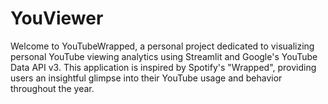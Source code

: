 # YouViewer
Welcome to YouTubeWrapped, a personal project dedicated to visualizing personal YouTube viewing analytics using Streamlit and Google's YouTube Data API v3. This application is inspired by Spotify's "Wrapped", providing users an insightful glimpse into their YouTube usage and behavior throughout the year.
